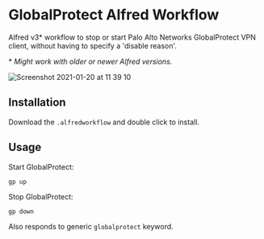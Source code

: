 # GlobalProtect Alfred Workflow

Alfred v3* workflow to stop or start Palo Alto Networks GlobalProtect VPN client, without having to specify a 'disable reason'.

\* _Might work with older or newer Alfred versions._

![Screenshot 2021-01-20 at 11 39 10](https://user-images.githubusercontent.com/1607628/105163422-2f8a5300-5b14-11eb-93dd-e56a9ecab436.png)

## Installation

Download the `.alfredworkflow` and double click to install.

## Usage

Start GlobalProtect:

```
gp up
```

Stop GlobalProtect:

```
gp down
```

Also responds to generic `globalprotect` keyword.
